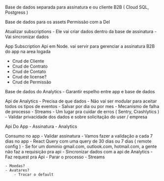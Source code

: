 
Base de dados separada para assinatura e ou cliente B2B ( Cloud SQL, Postgress )

Base de dados para os assets
	Permissão com a Del

Atualizar subscriptions
	- Ele vai criar dados dentro da base de assinatura
	- Vai sincronizar dados

App Subscription Api em Node. vai servir para gerenciar a assinatura B2B do app na area logada
- Crud de Cliente
- Crud de Contrato
- Crud de Contato
- Crud de license?
- Crud de Permissão

Base de dados do Analytics
	- Garantir espelho entre app e base de dados

Api de Analytics
	- Precisa de que dados
	- Não vai ser modular para aceitar todos os tipos de eventos
	- Salvar por dia ou por mes
	- Mecanismo de falha de processo
		- Streams
	- Um lugar pra cuidar de erros ( Sentry, Crashlytics )
	- Validar privacidade dos dados e sobre solicitação do user / empresa

Api Do App
	- Assinatura
	- Analytics

Consumo no app
	- Validar assinatura
		- Vamos fazer a validação a cada 7 dias no app
			- React Query com uma query de 30 dias ou 7 dias ( remote config )
		- Se for um dominio gmail.com, outlook.com, hotmail.com,  a gente não faz a requisição pra api
	- Sincronizar dados com a api de Analytics
		- Faz request pra Api
		- Parar o processo
			- Streams
	
	- Moedas?
	- Avatares?
		- Trocar o default
